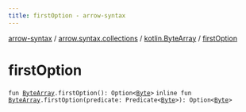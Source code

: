```yaml
---
title: firstOption - arrow-syntax
---
```


[arrow-syntax](../../index.html) / [arrow.syntax.collections](../index.html) / [kotlin.ByteArray](index.html) / [firstOption](./first-option.html)

# firstOption

`fun `[`ByteArray`](https://kotlinlang.org/api/latest/jvm/stdlib/kotlin/-byte-array/index.html)`.firstOption(): Option<`[`Byte`](https://kotlinlang.org/api/latest/jvm/stdlib/kotlin/-byte/index.html)`>`
`inline fun `[`ByteArray`](https://kotlinlang.org/api/latest/jvm/stdlib/kotlin/-byte-array/index.html)`.firstOption(predicate: Predicate<`[`Byte`](https://kotlinlang.org/api/latest/jvm/stdlib/kotlin/-byte/index.html)`>): Option<`[`Byte`](https://kotlinlang.org/api/latest/jvm/stdlib/kotlin/-byte/index.html)`>`
